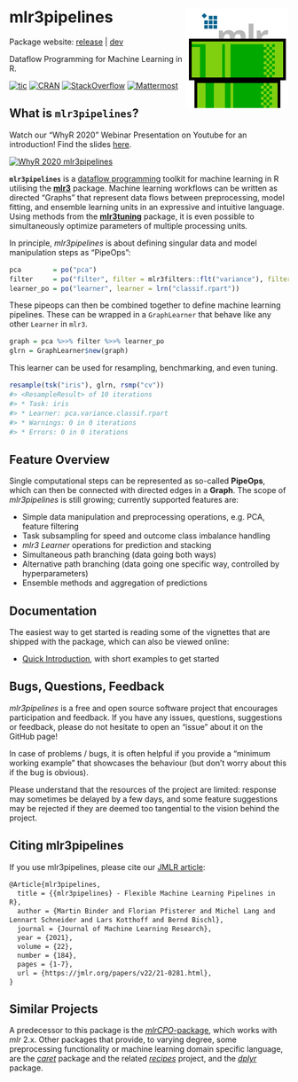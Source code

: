
# mlr3pipelines <img src="man/figures/logo.png" align="right" />

Package website: [release](https://mlr3pipelines.mlr-org.com/) \|
[dev](https://mlr3pipelines.mlr-org.com/dev/)

Dataflow Programming for Machine Learning in R.

<!-- badges: start -->

[![tic](https://github.com/mlr-org/mlr3pipelines/workflows/tic/badge.svg?branch=master)](https://github.com/mlr-org/mlr3pipelines/actions)
[![CRAN](https://www.r-pkg.org/badges/version/mlr3pipelines)](https://cran.r-project.org/package=mlr3pipelines)
[![StackOverflow](https://img.shields.io/badge/stackoverflow-mlr3-orange.svg)](https://stackoverflow.com/questions/tagged/mlr3)
[![Mattermost](https://img.shields.io/badge/chat-mattermost-orange.svg)](https://lmmisld-lmu-stats-slds.srv.mwn.de/mlr_invite/)
<!-- badges: end -->

## What is `mlr3pipelines`?

Watch our “WhyR 2020” Webinar Presentation on Youtube for an
introduction! Find the slides
[here](https://github.com/mlr-org/mlr-outreach/raw/master/2020_whyr/slides.pdf).

[![WhyR 2020
mlr3pipelines](https://img.youtube.com/vi/4r8K3GO5wk4/0.jpg)](https://www.youtube.com/watch?v=4r8K3GO5wk4)

**`mlr3pipelines`** is a [dataflow
programming](https://en.wikipedia.org/wiki/Dataflow_programming) toolkit
for machine learning in R utilising the
**[mlr3](https://github.com/mlr-org/mlr3)** package. Machine learning
workflows can be written as directed “Graphs” that represent data flows
between preprocessing, model fitting, and ensemble learning units in an
expressive and intuitive language. Using methods from the
**[mlr3tuning](https://github.com/mlr-org/mlr3tuning)** package, it is
even possible to simultaneously optimize parameters of multiple
processing units.

In principle, *mlr3pipelines* is about defining singular data and model
manipulation steps as “PipeOps”:

``` r
pca        = po("pca")
filter     = po("filter", filter = mlr3filters::flt("variance"), filter.frac = 0.5)
learner_po = po("learner", learner = lrn("classif.rpart"))
```

These pipeops can then be combined together to define machine learning
pipelines. These can be wrapped in a `GraphLearner` that behave like any
other `Learner` in `mlr3`.

``` r
graph = pca %>>% filter %>>% learner_po
glrn = GraphLearner$new(graph)
```

This learner can be used for resampling, benchmarking, and even tuning.

``` r
resample(tsk("iris"), glrn, rsmp("cv"))
#> <ResampleResult> of 10 iterations
#> * Task: iris
#> * Learner: pca.variance.classif.rpart
#> * Warnings: 0 in 0 iterations
#> * Errors: 0 in 0 iterations
```

## Feature Overview

Single computational steps can be represented as so-called **PipeOps**,
which can then be connected with directed edges in a **Graph**. The
scope of *mlr3pipelines* is still growing; currently supported features
are:

-   Simple data manipulation and preprocessing operations, e.g. PCA,
    feature filtering
-   Task subsampling for speed and outcome class imbalance handling
-   *mlr3* *Learner* operations for prediction and stacking
-   Simultaneous path branching (data going both ways)
-   Alternative path branching (data going one specific way, controlled
    by hyperparameters)
-   Ensemble methods and aggregation of predictions

## Documentation

The easiest way to get started is reading some of the vignettes that are
shipped with the package, which can also be viewed online:

-   [Quick Introduction](https://mlr3book.mlr-org.com/pipelines.html),
    with short examples to get started

## Bugs, Questions, Feedback

*mlr3pipelines* is a free and open source software project that
encourages participation and feedback. If you have any issues,
questions, suggestions or feedback, please do not hesitate to open an
“issue” about it on the GitHub page!

In case of problems / bugs, it is often helpful if you provide a
“minimum working example” that showcases the behaviour (but don’t worry
about this if the bug is obvious).

Please understand that the resources of the project are limited:
response may sometimes be delayed by a few days, and some feature
suggestions may be rejected if they are deemed too tangential to the
vision behind the project.

## Citing mlr3pipelines

If you use mlr3pipelines, please cite our [JMLR
article](https://jmlr.org/papers/v22/21-0281.html):

    @Article{mlr3pipelines,
      title = {{mlr3pipelines} - Flexible Machine Learning Pipelines in R},
      author = {Martin Binder and Florian Pfisterer and Michel Lang and Lennart Schneider and Lars Kotthoff and Bernd Bischl},
      journal = {Journal of Machine Learning Research},
      year = {2021},
      volume = {22},
      number = {184},
      pages = {1-7},
      url = {https://jmlr.org/papers/v22/21-0281.html},
    }

## Similar Projects

A predecessor to this package is the
[*mlrCPO*-package](https://github.com/mlr-org/mlrCPO), which works with
*mlr* 2.x. Other packages that provide, to varying degree, some
preprocessing functionality or machine learning domain specific
language, are the *[caret](https://github.com/topepo/caret)* package and
the related *[recipes](https://recipes.tidymodels.org/)* project, and
the *[dplyr](https://github.com/tidyverse/dplyr)* package.
